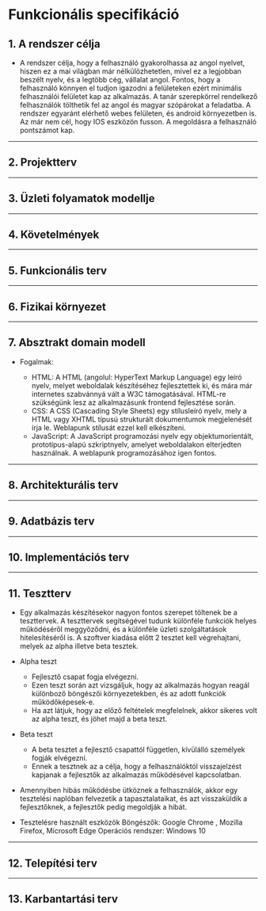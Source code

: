 # **Funkcionális specifikáció**
## 1. A rendszer célja
* A rendszer célja, hogy a felhasználó gyakorolhassa az angol nyelvet, hiszen ez a mai világban már nélkülözhetetlen, mivel ez a legjobban beszélt nyelv, és a legtöbb cég, vállalat angol. Fontos, hogy a felhasználó
könnyen el tudjon igazodni a felületeken ezért minimális felhasználói
felületet kap az alkalmazás. A tanár szerepkörrel rendelkező felhasználók
tölthetik fel az angol és magyar szópárokat a feladatba.  A rendszer egyaránt elérhető webes felületen, és android környezetben is. Az már nem cél, hogy IOS eszközön fusson. A megoldásra a felhasználó pontszámot kap.
---
## 2. Projektterv

---
## 3. Üzleti folyamatok modellje

---
## 4. Követelmények

---
## 5. Funkcionális terv

---
## 6. Fizikai környezet

---
## 7. Absztrakt domain modell
* Fogalmak:

    * HTML: A HTML (angolul: HyperText Markup Language) egy leíró nyelv, melyet weboldalak készítéséhez fejlesztettek ki, és mára már internetes szabvánnyá vált a W3C támogatásával. HTML-re szükségünk lesz az alkalmazásunk frontend fejlesztése során.
    * CSS: A CSS (Cascading Style Sheets) egy stílusleíró nyelv, mely a HTML vagy XHTML típusú strukturált dokumentumok megjelenését írja le. Weblapunk stílusát ezzel kell elkészíteni.
    * JavaScript: A JavaScript programozási nyelv egy objektumorientált, prototípus-alapú szkriptnyelv, amelyet weboldalakon elterjedten használnak. A weblapunk programozásához igen fontos.


---
## 8. Architekturális terv

---
## 9. Adatbázis terv

---
## 10. Implementációs terv

---
## 11. Tesztterv
* Egy alkalmazás készítésekor nagyon fontos szerepet töltenek be a teszttervek.
A teszttervek segítségével tudunk különféle funkciók helyes működéséről meggyőződni, és a különféle üzleti szolgáltatások hitelesítéséről is.
A szoftver kiadása előtt 2 tesztet kell végrehajtani, melyek az alpha illetve beta tesztek.

* Alpha teszt
    * Fejlesztő csapat fogja elvégezni.
    * Ezen teszt során azt vizsgáljuk, hogy az alkalmazás hogyan reagál különboző böngészői környezetekben, és az adott funkciók működőképesek-e.
    * Ha azt látjuk, hogy az előző feltételek megfelelnek, akkor sikeres volt az alpha teszt, és jöhet majd a beta teszt.

* Beta teszt
    * A beta tesztet a fejlesztő csapattól független, kívülálló személyek fogják elvégezni.
    * Ennek a tesztnek az a célja, hogy a felhasználóktól visszajelzést kapjanak a fejlesztők az alkalmazás működésével kapcsolatban.

* Amennyiben hibás működésbe ütköznek a felhasználók, akkor egy tesztelési naplóban felvezetik a tapasztalataikat, és azt visszaküldik a fejlesztőknek, a fejlesztők pedig megoldják a hibát.

* Tesztelésre használt eszközök
Böngészők: Google Chrome , Mozilla Firefox, Microsoft Edge  Operációs rendszer: Windows 10 

---
## 12. Telepítési terv

---
## 13. Karbantartási terv

